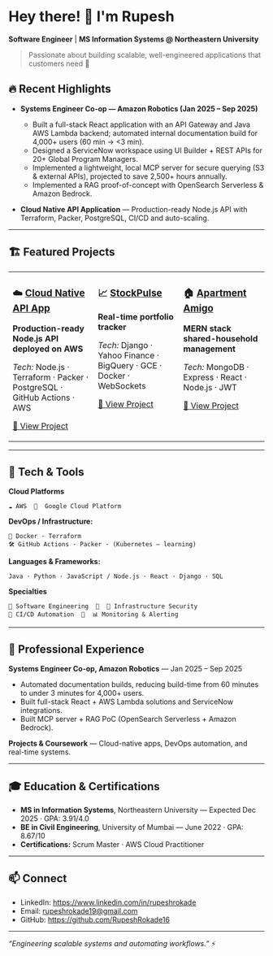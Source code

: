 # Hey there! 👋 I'm Rupesh

**Software Engineer** | **MS Information Systems @ Northeastern University**

> Passionate about building scalable, well-engineered applications that customers need 🚀

## 🔥 Recent Highlights

- **Systems Engineer Co-op — Amazon Robotics (Jan 2025 – Sep 2025)**
  - Built a full-stack React application with an API Gateway and Java AWS Lambda backend; automated internal documentation build for 4,000+ users (60 min → <3 min).
  - Designed a ServiceNow workspace using UI Builder + REST APIs for 20+ Global Program Managers.
  - Implemented a lightweight, local MCP server for secure querying (S3 & external APIs), projected to save 2,500+ hours annually.
  - Implemented a RAG proof-of-concept with OpenSearch Serverless & Amazon Bedrock.

- **Cloud Native API Application** — Production-ready Node.js API with Terraform, Packer, PostgreSQL, CI/CD and auto-scaling.

---

## 🏗️ Featured Projects

<table>
  <tr>
    <td width="33%" valign="top">
      <h3>☁️ <a href="https://github.com/Rupeccable16">Cloud Native API App</a></h3>
      <p><strong>Production-ready Node.js API deployed on AWS</strong></p>
      <p><em>Tech:</em> Node.js · Terraform · Packer · PostgreSQL · GitHub Actions · AWS</p>
      <p><a href="https://github.com/Rupeccable16">🔗 View Project</a></p>
    </td>
    <td width="33%" valign="top">
      <h3>📈 <a href="https://github.com/RupeshRokade16/live-portfolio-tracker">StockPulse</a></h3>
      <p><strong>Real-time portfolio tracker</strong></p>
      <p><em>Tech:</em> Django · Yahoo Finance · BigQuery · GCE · Docker · WebSockets</p>
      <p><a href="https://github.com/RupeshRokade16/live-portfolio-tracker">🔗 View Project</a></p>
    </td>
    <td width="33%" valign="top">
      <h3>🏠 <a href="https://github.com/RupeshRokade16/apartment-amigo">Apartment Amigo</a></h3>
      <p><strong>MERN stack shared-household management</strong></p>
      <p><em>Tech:</em> MongoDB · Express · React · Node.js · JWT</p>
      <p><a href="https://github.com/RupeshRokade16/apartment-amigo">🔗 View Project</a></p>
    </td>
  </tr>
</table>

---

## 🚀 Tech & Tools

**Cloud Platforms**
```
☁️ AWS  🔹  Google Cloud Platform 
```

**DevOps / Infrastructure:**
```
🐳 Docker · Terraform
🛠️ GitHub Actions · Packer · (Kubernetes — learning)
```

**Languages & Frameworks:**
```
Java · Python · JavaScript / Node.js · React · Django · SQL  
```

**Specialties**
```
🎯 Software Engineering  🔹  🔐 Infrastructure Security
🔄 CI/CD Automation  🔹  📊 Monitoring & Alerting
```

---

## 💼 Professional Experience

**Systems Engineer Co-op, Amazon Robotics** — Jan 2025 – Sep 2025  
- Automated documentation builds, reducing build-time from 60 minutes to under 3 minutes for 4,000+ users.  
- Built full-stack React + AWS Lambda solutions and ServiceNow integrations.  
- Built MCP server + RAG PoC (OpenSearch Serverless + Amazon Bedrock).

**Projects & Coursework** — Cloud-native apps, DevOps automation, and real-time systems.

---

## 🎓 Education & Certifications

- **MS in Information Systems**, Northeastern University — Expected Dec 2025 · GPA: 3.91/4.0  
- **BE in Civil Engineering**, University of Mumbai — June 2022 · GPA: 8.67/10  
- **Certifications:** Scrum Master · AWS Cloud Practitioner

---

## 📫 Connect

- LinkedIn: https://www.linkedin.com/in/rupeshrokade  
- Email: rupeshrokade19@gmail.com  
- GitHub: https://github.com/RupeshRokade16

---

*“Engineering scalable systems and automating workflows.”* ⚡
